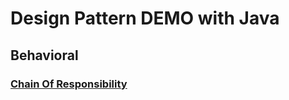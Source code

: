 # Design Pattern DEMO with Java

## Behavioral

### [Chain Of Responsibility](src/org/lwstudio/designpatternjava/behavioral_chain_of_responsibility/ChainOfResponsilibityDemo.java)
